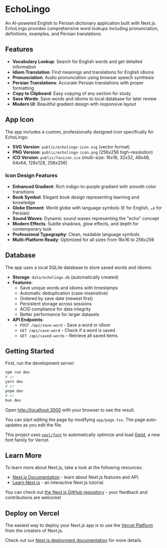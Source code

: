 # EchoLingo

An AI-powered English to Persian dictionary application built with Next.js. EchoLingo provides comprehensive word lookups including pronunciation, definitions, examples, and Persian translations.

## Features

- **Vocabulary Lookup**: Search for English words and get detailed information
- **Idiom Translation**: Find meanings and translations for English idioms
- **Pronunciation**: Audio pronunciation using browser speech synthesis
- **Persian Translations**: Accurate Persian translations with proper formatting
- **Copy to Clipboard**: Easy copying of any section for study
- **Save Words**: Save words and idioms to local database for later review
- **Modern UI**: Beautiful gradient design with responsive layout

## App Icon

The app includes a custom, professionally designed icon specifically for EchoLingo:
- **SVG Version**: `public/echolingo-icon.svg` (vector format)
- **PNG Version**: `public/echolingo-icon.png` (256x256 high-resolution)
- **ICO Version**: `public/favicon.ico` (multi-size: 16x16, 32x32, 48x48, 64x64, 128x128, 256x256)

### Icon Design Features
- **Enhanced Gradient**: Rich indigo-to-purple gradient with smooth color transitions
- **Book Symbol**: Elegant book design representing learning and knowledge
- **Globe Element**: World globe with language symbols (E for English, ف for Persian)
- **Sound Waves**: Dynamic sound waves representing the "echo" concept
- **Modern Effects**: Subtle shadows, glow effects, and depth for contemporary look
- **Professional Typography**: Clean, readable language symbols
- **Multi-Platform Ready**: Optimized for all sizes from 16x16 to 256x256

## Database

The app uses a local SQLite database to store saved words and idioms:
- **Storage**: `data/echolingo.db` (automatically created)
- **Features**: 
  - Save unique words and idioms with timestamps
  - Automatic deduplication (case-insensitive)
  - Ordered by save date (newest first)
  - Persistent storage across sessions
  - ACID compliance for data integrity
  - Better performance for larger datasets
- **API Endpoints**:
  - `POST /api/save-word` - Save a word or idiom
  - `GET /api/save-word` - Check if a word is saved
  - `GET /api/saved-words` - Retrieve all saved items



## Getting Started

First, run the development server:

```bash
npm run dev
# or
yarn dev
# or
pnpm dev
# or
bun dev
```

Open [http://localhost:3000](http://localhost:3000) with your browser to see the result.

You can start editing the page by modifying `app/page.tsx`. The page auto-updates as you edit the file.

This project uses [`next/font`](https://nextjs.org/docs/app/building-your-application/optimizing/fonts) to automatically optimize and load [Geist](https://vercel.com/font), a new font family for Vercel.

## Learn More

To learn more about Next.js, take a look at the following resources:

- [Next.js Documentation](https://nextjs.org/docs) - learn about Next.js features and API.
- [Learn Next.js](https://nextjs.org/learn) - an interactive Next.js tutorial.

You can check out [the Next.js GitHub repository](https://github.com/vercel/next.js) - your feedback and contributions are welcome!

## Deploy on Vercel

The easiest way to deploy your Next.js app is to use the [Vercel Platform](https://vercel.com/new?utm_medium=default-template&filter=next.js&utm_source=create-next-app&utm_campaign=create-next-app-readme) from the creators of Next.js.

Check out our [Next.js deployment documentation](https://nextjs.org/docs/app/building-your-application/deploying) for more details.
